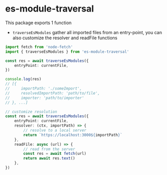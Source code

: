 # es-module-traversal

This package exports 1 function

-   `traverseEsModules` gather all imported files from an entry-point, you can also customize the resolver and readFile functions

```ts
import fetch from 'node-fetch'
import { traverseEsModules } from 'es-module-traversal'

const res = await traverseEsModules({
    entryPoint: currentFile,
})

console.log(res)
// [{
//     importPath: './someImport',
//     resolvedImportPath: 'path/to/file',
//     importer: 'path/to/importer'
// }, ...]

// customize resolution
const res = await traverseEsModules({
    entryPoint: currentFile,
    resolver: (ctx, importPath) => {
        // resolve to a local server
        return `https://localhost:3000${importPath}`
    },
    readFile: async (url) => {
        // read from the server
        const res = await fetch(url)
        return await res.text()
    },
})
```
